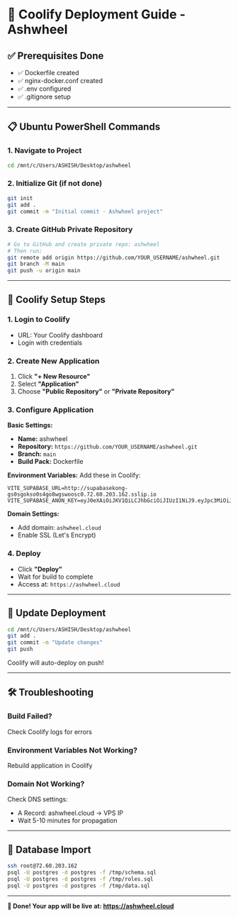 # 🚀 Coolify Deployment Guide - Ashwheel

## ✅ Prerequisites Done
- ✅ Dockerfile created
- ✅ nginx-docker.conf created
- ✅ .env configured
- ✅ .gitignore setup

---

## 📋 Ubuntu PowerShell Commands

### 1. Navigate to Project
```bash
cd /mnt/c/Users/ASHISH/Desktop/ashwheel
```

### 2. Initialize Git (if not done)
```bash
git init
git add .
git commit -m "Initial commit - Ashwheel project"
```

### 3. Create GitHub Private Repository
```bash
# Go to GitHub and create private repo: ashwheel
# Then run:
git remote add origin https://github.com/YOUR_USERNAME/ashwheel.git
git branch -M main
git push -u origin main
```

---

## 🎯 Coolify Setup Steps

### 1. Login to Coolify
- URL: Your Coolify dashboard
- Login with credentials

### 2. Create New Application
1. Click **"+ New Resource"**
2. Select **"Application"**
3. Choose **"Public Repository"** or **"Private Repository"**

### 3. Configure Application

**Basic Settings:**
- **Name:** ashwheel
- **Repository:** `https://github.com/YOUR_USERNAME/ashwheel.git`
- **Branch:** `main`
- **Build Pack:** Dockerfile

**Environment Variables:**
Add these in Coolify:
```
VITE_SUPABASE_URL=http://supabasekong-gs0sgokso0s4go8wgswoosc0.72.60.203.162.sslip.io
VITE_SUPABASE_ANON_KEY=eyJ0eXAiOiJKV1QiLCJhbGciOiJIUzI1NiJ9.eyJpc3MiOiJzdXBhYmFzZSIsImlhdCI6MTc1OTgxMDgwMCwiZXhwIjo0OTE1NDg0NDAwLCJyb2xlIjoiYW5vbiJ9.Zr5uxuN4vUi_rjXKaEHXfmt8qVLzwv4JC14nH5T21OI
```

**Domain Settings:**
- Add domain: `ashwheel.cloud`
- Enable SSL (Let's Encrypt)

### 4. Deploy
- Click **"Deploy"**
- Wait for build to complete
- Access at: `https://ashwheel.cloud`

---

## 🔄 Update Deployment

```bash
cd /mnt/c/Users/ASHISH/Desktop/ashwheel
git add .
git commit -m "Update changes"
git push
```

Coolify will auto-deploy on push!

---

## 🛠️ Troubleshooting

### Build Failed?
Check Coolify logs for errors

### Environment Variables Not Working?
Rebuild application in Coolify

### Domain Not Working?
Check DNS settings:
- A Record: ashwheel.cloud → VPS IP
- Wait 5-10 minutes for propagation

---

## 📱 Database Import

```bash
ssh root@72.60.203.162
psql -U postgres -d postgres -f /tmp/schema.sql
psql -U postgres -d postgres -f /tmp/roles.sql
psql -U postgres -d postgres -f /tmp/data.sql
```

---

**🎉 Done! Your app will be live at: https://ashwheel.cloud**

